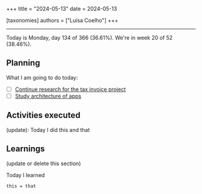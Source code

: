 +++
title = "2024-05-13"
date = 2024-05-13

[taxonomies]
authors = ["Luísa Coelho"]
+++

---

Today is Monday, day 134 of 366 (36.61%). We're in week 20 of 52 (38.46%).

## Planning

What I am going to do today:

- [ ] [Continue research for the tax invoice project](https://github.com/OmnicodeSolutions/scanspend/issues/1)
- [ ] [Study architecture of apps](https://github.com/OmnicodeSolutions/scanspend/issues/3)

## Activities executed

(update): Today I did this and that

## Learnings

(update or delete this section)

Today I learned
```
this = that
```
